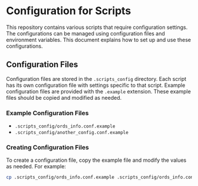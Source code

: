 # Configuration for Scripts

This repository contains various scripts that require configuration settings. The configurations can be managed using configuration files and environment variables. This document explains how to set up and use these configurations.

## Configuration Files

Configuration files are stored in the `.scripts_config` directory. Each script has its own configuration file with settings specific to that script. Example configuration files are provided with the `.example` extension. These example files should be copied and modified as needed.

### Example Configuration Files

- `.scripts_config/ords_info.conf.example`
- `.scripts_config/another_config.conf.example`

### Creating Configuration Files

To create a configuration file, copy the example file and modify the values as needed. For example:

```sh
cp .scripts_config/ords_info.conf.example .scripts_config/ords_info.conf
```